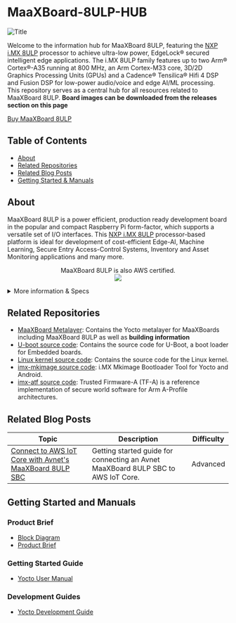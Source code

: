 # MaaXBoard-8ULP-HUB
![Title](https://github.com/Avnet/MaaXBoard-8ULP-HUB/assets/88205887/3f4c4d19-b7d9-4991-8aae-bd9100a837e2)

Welcome to the information hub for MaaXBoard 8ULP, featuring the [NXP i.MX 8ULP](https://www.nxp.com/products/processors-and-microcontrollers/arm-processors/i-mx-applications-processors/i-mx-8-applications-processors/i-mx-8ulp-applications-processor-family:i.MX8ULP) processor to achieve ultra-low power, EdgeLock® secured intelligent edge applications. The i.MX 8ULP family features up to two Arm® Cortex®-A35 running at 800 MHz, an Arm Cortex-M33 core, 3D/2D Graphics Processing Units (GPUs) and a Cadence® Tensilica® Hifi 4 DSP and Fusion DSP for low-power audio/voice and edge AI/ML processing. This repository serves as a central hub for all resources related to MaaXBoard 8ULP. **Board images can be downloaded from the releases section on this page** 

[Buy MaaXBoard 8ULP](https://www.avnet.com/wps/portal/us/products/avnet-boards/avnet-board-families/maaxboard/maaxboard-8ulp?family=&nodeClicked=f43a2eb5-ae8c-482c-924c-5932813d1add)

## Table of Contents
- [About](#about)
- [Related Repositories](#related-repositories)
- [Related Blog Posts](#related-blog-posts)
- [Getting Started & Manuals](#getting-started-and-manuals)

## About
MaaXBoard 8ULP is a power efficient, production ready development board in the popular and compact Raspberry Pi form-factor, which supports a versatile set of I/O interfaces. This [NXP i.MX 8ULP](https://www.nxp.com/products/processors-and-microcontrollers/arm-processors/i-mx-applications-processors/i-mx-8-applications-processors/i-mx-8ulp-applications-processor-family:i.MX8ULP) processor-based platform is ideal for development of cost-efficient Edge-AI, Machine Learning, Secure Entry Access-Control Systems, Inventory and Asset Monitoring applications and many more.<br />
<p align="center">
    MaaXBoard 8ULP is also AWS certified.<br />
    <img src="https://github.com/Avnet/MaaXBoard-8ULP-HUB/assets/88205887/6d043334-183d-4f79-a8f8-e6214778eb92">
<br />
<details>
    <summary>More information & Specs</summary>

### Processing
The i.MX 8ULP device is architected with 3 separate processing domains: The application domain includes two Arm® Cortex®-A35 (800 MHz) cores plus 3D/2D GPUs for GUI-enabled Linux applications. The Real Time domain includes an Arm Cortex-M33 (216 MHz) core, plus Fusion DSP (200 MHz) core for low-power audio/voice use cases. 


### Form Factor & Interfaces
<p align="center">
    <img src="https://github.com/Avnet/MaaXBoard-8ULP-HUB/assets/88205887/e0aaaa1f-f415-42d0-ba01-51400da6e6e2" width="500">
</p>
<p align="center">
    <img src="https://github.com/Avnet/MaaXBoard-8ULP-HUB/assets/88205887/f9aa75dc-843f-49c1-8d9b-944874a1c88d" width="300">
</p>
MaaXBoard 8ULP is engineered as two PCBs, a small SOM (43mm x 36mm) connected via 2x100-pin connectors to a baseboard (BB) in compact Raspberry Pi form-factor, which supports a versatile set of I/O interfaces. These include Gigabit Ethernet, two USB 2.0 host interfaces, plus separate USB 2.0 device interface, MIPI DSI display and MIPI CSI camera interfaces, a Pi-HAT compatible 40-pin header, MikroE Click 16-pin header plus ADC/DAC 6-pin header.

Audio applications are supported via onboard audio codec, digital microphone and stereo headphone jack I/O. Power is sourced via a USB-C connector and is managed via NXP's PCA9460B PMIC on the SOM plus three additional voltage regulators.

A unique aspect of this board is it’s debug subsystem which supports remote USB access to three UARTs, 16bit I/O expander-based remote control and monitoring, plus integrated SWD/JTAG (or external header) debugger interface.

The back of the board has an M.2 module connector for easy addition of 801.11ac Wi-Fi and Bluetooth 5.1 wireless connectivity.
<p align="center">
    <img src="https://github.com/Avnet/MaaXBoard-8ULP-HUB/assets/88205887/89c67b3b-8731-4253-9f11-680ab61a5da8" width="500">
</p>

### Memory & Storage

The 8ULP processor has on-chip shared RAM (768 KB), while the board is well resourced with power-efficient 32bit wide LPDDR4X DDR (2GB), Octal PSRAM (8 MB), plus eMMC 5.1 flash (32 GB) and Octal SPI NOR flash (4 MB) memory devices.

### Software & BSP
Comming soon.

### Accessories
Available accessory options include a [MIPI 7-inch display](https://www.avnet.com/shop/us/products/avnet-engineering-services/aes-acc-maax-disp2-3074457345648625681/), [MIPI CSI camera](https://www.arducam.com/product/arducam-5mp-mipi-camera-for-rzboard-v2l-with-renesas-rz-v2l-processor/), [MaaxBoard 8ULP SOM](https://www.avnet.com/shop/us/products/avnet-engineering-services/aes-maaxb-8ulp-som-g-3074457345648110714/) and [5V/3A USB Type C power supply](https://www.avnet.com/shop/us/products/avnet-engineering-services/aes-acc-maax-pwrul-3074457345642357173/).

[View other Avnet boards](https://www.avnet.com/wps/portal/us/products/avnet-boards/)
</details>


## Related Repositories
- [MaaXBoard Metalayer](https://github.com/Avnet/meta-maaxboard): Contains the Yocto metalayer for MaaXBoards including MaaXBoard 8ULP as well as **building information**
- [U-boot source code](https://github.com/Avnet/uboot-imx): Contains the source code for U-Boot, a boot loader for Embedded boards.
- [Linux kernel source code](https://github.com/Avnet/linux-imx): Contains the source code for the Linux kernel.
- [imx-mkimage source code](https://github.com/Avnet/imx-mkimage): i.MX Mkimage Bootloader Tool for Yocto and Android.
- [imx-atf source code](https://github.com/Avnet/imx-atf): Trusted Firmware-A (TF-A) is a reference implementation of secure world software for Arm A-Profile architectures.


## Related Blog Posts
| Topic | Description | Difficulty |
| -- | -- | -- |
| [Connect to AWS IoT Core with Avnet's MaaXBoard 8ULP SBC](https://www.hackster.io/bwilless/connect-to-aws-iot-core-with-avnet-s-maaxboard-8ulp-sbc-b84597) | Getting started guide for connecting an Avnet MaaXBoard 8ULP SBC to AWS IoT Core. | Advanced |

## Getting Started and Manuals
### Product Brief
- [Block Diagram](https://www.avnet.com/wps/wcm/connect/onesite/539f49d6-7ce2-424d-9044-225cce450cd1/P22_875_MaaXBoard_8ULP_block_diagram.pdf?MOD=AJPERES&CACHEID=ROOTWORKSPACE.Z18_NA5A1I41L0ICD0ABNDMDDG0000-539f49d6-7ce2-424d-9044-225cce450cd1-o5EV-WU)
- [Product Brief](https://www.avnet.com/wps/wcm/connect/onesite/be32218d-f853-49cf-83f8-f48f446369cc/FY23_1099_MaaXBoard_8ULP_Product_Brief_al_r3.pdf?MOD=AJPERES&CACHEID=ROOTWORKSPACE.Z18_NA5A1I41L0ICD0ABNDMDDG0000-be32218d-f853-49cf-83f8-f48f446369cc-oqFmjoC)
### Getting Started Guide
- [Yocto User Manual](https://www.avnet.com/wps/wcm/connect/onesite/07e9ad99-8969-40c1-b632-db97adf350d0/MaaXBoard-8ULP-Linux-Yocto-UserManual-V3.0.pdf?MOD=AJPERES&CACHEID=ROOTWORKSPACE.Z18_NA5A1I41L0ICD0ABNDMDDG0000-07e9ad99-8969-40c1-b632-db97adf350d0-oFe7oZb)
### Development Guides
- [Yocto Development Guide](https://www.avnet.com/wps/wcm/connect/onesite/4fa62a19-239c-40c9-aff6-8a122f993f1e/MaaXBoard-8ULP-Linux-Yocto-Development-Guide-V3.0.pdf?MOD=AJPERES&CACHEID=ROOTWORKSPACE.Z18_NA5A1I41L0ICD0ABNDMDDG0000-4fa62a19-239c-40c9-aff6-8a122f993f1e-oFe7g.T)
